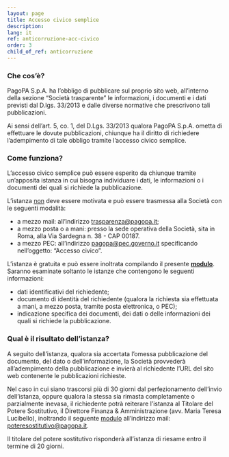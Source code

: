 ```yaml
---
layout: page
title: Accesso civico semplice
description: 
lang: it
ref: anticorruzione-acc-civico
order: 3
child_of_ref: anticorruzione
---
```


### Che cos’è?
PagoPA S.p.A. ha l’obbligo di pubblicare sul proprio sito web, all’interno della sezione “Società trasparente” le informazioni, i documenti e i dati previsti dal D.lgs. 33/2013 e dalle diverse normative che prescrivono tali pubblicazioni.

Ai sensi dell’art. 5, co. 1, del D.Lgs. 33/2013 qualora PagoPA S.p.A. ometta di effettuare le dovute pubblicazioni, chiunque ha il diritto di richiedere l’adempimento di tale obbligo tramite l’accesso civico semplice.

### Come funziona?
L’accesso civico semplice può essere esperito da chiunque tramite un’apposita istanza in cui bisogna individuare i dati, le informazioni o i documenti dei quali si richiede la pubblicazione.

L’istanza <u>non</u> deve essere motivata e può essere trasmessa alla Società con le seguenti modalità:
- a mezzo mail: all’indirizzo <trasparenza@pagopa.it>;
- a mezzo posta o a mani: presso la sede operativa della Società, sita in Roma, alla Via Sardegna n. 38 - CAP 00187.
- a mezzo PEC: all’indirizzo <pagopa@pec.governo.it> specificando nell’oggetto: “Accesso civico”.

L’istanza è gratuita e può essere inoltrata compilando il presente **[modulo](../modulo-istanza-accesso-civico-semplice.rtf)**. Saranno esaminate soltanto le istanze che contengono le seguenti informazioni:
- dati identificativi del richiedente;
- documento di identità del richiedente (qualora la richiesta sia effettuata a mani, a mezzo posta, tramite posta elettronica, o PEC);
- indicazione specifica dei documenti, dei dati o delle informazioni dei quali si richiede la pubblicazione.

### Qual è il risultato dell’istanza?
A seguito dell’istanza, qualora sia accertata l’omessa pubblicazione del documento, del dato o dell’informazione, la Società provvederà all’adempimento della pubblicazione e invierà al richiedente l’URL del sito web contenente le pubblicazioni richieste.

Nel caso in cui siano trascorsi più di 30 giorni dal perfezionamento dell’invio dell’istanza, oppure qualora la stessa sia rimasta completamente o parzialmente inevasa, il richiedente potrà reiterare l’istanza al Titolare del Potere Sostitutivo, il Direttore Finanza & Amministrazione (avv. Maria Teresa Lucibello), inoltrando il seguente [modulo](../modulo-istanza-potere-esecutivo-semplice.rtf) all’indirizzo mail: <poteresostitutivo@pagopa.it>.

Il titolare del potere sostitutivo risponderà all’istanza di riesame entro il termine di 20 giorni.

